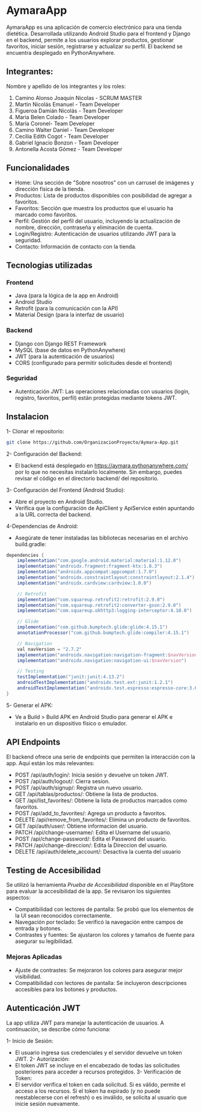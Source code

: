 
# AymaraApp

AymaraApp es una aplicación de comercio electrónico para una tienda dietética. Desarrollada utilizando Android Studio para el frontend y Django en el backend, permite a los usuarios explorar productos, gestionar favoritos, iniciar sesión, registrarse y actualizar su perfil. El backend se encuentra desplegado en PythonAnywhere.

## Integrantes:

Nombre y apellido de los integrantes y los roles:

1. Camino Alonso Joaquin Nicolas - SCRUM MASTER
2. Martin Nicolás Emanuel  - Team Developer
3. Figueroa Damián Nicolás - Team Developer
4. Maria Belen Colado - Team Developer
5. María Coronel- Team Developer
6. Camino Walter Daniel - Team Developer
7. Cecilia Edith Cogot - Team Developer
8.  Gabriel Ignacio Bonzon - Team Developer
9.  Antonella Acosta Gómez - Team Developer

## Funcionalidades
- Home: Una sección de "Sobre nosotros" con un carrusel de imágenes y dirección física de la tienda.
- Productos: Lista de productos disponibles con posibilidad de agregar a favoritos.
- Favoritos: Sección que muestra los productos que el usuario ha marcado como favoritos.
- Perfil: Gestión del perfil del usuario, incluyendo la actualización de nombre, dirección, contraseña y eliminación de cuenta.
- Login/Registro: Autenticación de usuarios utilizando JWT para la seguridad.
- Contacto: Información de contacto con la tienda.
## Tecnologias utilizadas

### Frontend
- Java (para la lógica de la app en Android)
- Android Studio
- Retrofit (para la comunicación con la API)
- Material Design (para la interfaz de usuario)
### Backend
- Django con Django REST Framework
- MySQL (base de datos en PythonAnywhere)
- JWT (para la autenticación de usuarios)
- CORS (configurado para permitir solicitudes desde el frontend)
### Seguridad
- Autenticación JWT: Las operaciones relacionadas con usuarios (login, registro, favoritos, perfil) están protegidas mediante tokens JWT.





## Instalacion

1- Clonar el repositorio:

```bash
git clone https://github.com/OrganizacionProyecto/Aymara-App.git
```
    
2- Configuración del Backend:

- El backend está desplegado en https://aymara.pythonanywhere.com/ por lo que no necesitas instalarlo localmente. Sin embargo, puedes revisar el código en el directorio backend/ del repositorio.

3- Configuración del Frontend (Android Studio):

- Abre el proyecto en Android Studio.
- Verifica que la configuración de ApiClient y ApiService estén apuntando a la URL correcta del backend.
 
4-Dependencias de Android:

- Asegúrate de tener instaladas las bibliotecas necesarias en el archivo build.gradle:

```groovy
dependencies {
    implementation("com.google.android.material:material:1.12.0")
    implementation("androidx.fragment:fragment-ktx:1.8.3")
    implementation("androidx.appcompat:appcompat:1.7.0")
    implementation("androidx.constraintlayout:constraintlayout:2.1.4")
    implementation("androidx.cardview:cardview:1.0.0")

    // Retrofit
    implementation("com.squareup.retrofit2:retrofit:2.9.0")
    implementation("com.squareup.retrofit2:converter-gson:2.9.0")
    implementation("com.squareup.okhttp3:logging-interceptor:4.10.0")

    // Glide
    implementation("com.github.bumptech.glide:glide:4.15.1")
    annotationProcessor("com.github.bumptech.glide:compiler:4.15.1")

    // Navigation
    val navVersion = "2.7.2"
    implementation("androidx.navigation:navigation-fragment:$navVersion")
    implementation("androidx.navigation:navigation-ui:$navVersion")

    // Testing
    testImplementation("junit:junit:4.13.2")
    androidTestImplementation("androidx.test.ext:junit:1.2.1")
    androidTestImplementation("androidx.test.espresso:espresso-core:3.6.1")
}
```

5- Generar el APK:

- Ve a Build > Build APK en Android Studio para generar el APK e instalarlo en un dispositivo físico o emulador.
## API Endpoints
El backend ofrece una serie de endpoints que permiten la interacción con la app. Aquí están los más relevantes:

- POST /api/auth/login/: Inicia sesión y devuelve un token JWT.
- POST /api/auth/logout/: Cierra sesion.
- POST /api/auth/signup/: Registra un nuevo usuario.
- GET /api/tablas/productos/: Obtiene la lista de productos.
- GET /api/list_favorites/: Obtiene la lista de productos marcados como favoritos.
- POST /api/add_to_favorites/: Agrega un producto a favoritos.
- DELETE /api/remove_from_favorites/: Elimina un producto de favoritos.
- GET /api/auth/user/: Obtiene informacion del usuario.
- PATCH /api/change-username/: Edita el Username del usuario.
- POST /api/change-password/: Edita el Password del usuario.
- PATCH /api/change-direccion/: Edita la Direccion del usuario.
- DELETE /api/auth/delete_account/: Desactiva la cuenta del usuario


## Testing de Accesibilidad
Se utilizó la herramienta *Prueba de Accesibilidad* disponible en el PlayStore para evaluar la accesibilidad de la app. Se revisaron los siguientes aspectos:

- Compatibilidad con lectores de pantalla: Se probó que los elementos de la UI sean reconocidos correctamente.
- Navegación por teclado: Se verificó la navegación entre campos de entrada y botones.
- Contrastes y fuentes: Se ajustaron los colores y tamaños de fuente para asegurar su legibilidad.

### Mejoras Aplicadas
- Ajuste de contrastes: Se mejoraron los colores para asegurar mejor visibilidad.
- Compatibilidad con lectores de pantalla: Se incluyeron descripciones accesibles para los botones y productos.
## Autenticación JWT
La app utiliza JWT para manejar la autenticación de usuarios. A continuación, se describe cómo funciona:

1- Inicio de Sesión:
- El usuario ingresa sus credenciales y el servidor devuelve un token JWT.
2- Autorización:
- El token JWT se incluye en el encabezado de todas las solicitudes posteriores para acceder a recursos protegidos.
3- Verificación de Token:
- El servidor verifica el token en cada solicitud. Si es válido, permite el acceso a los recursos. Si el token ha expirado (y no puede reestablecerse con el refresh) o es inválido, se solicita al usuario que inicie sesión nuevamente.

